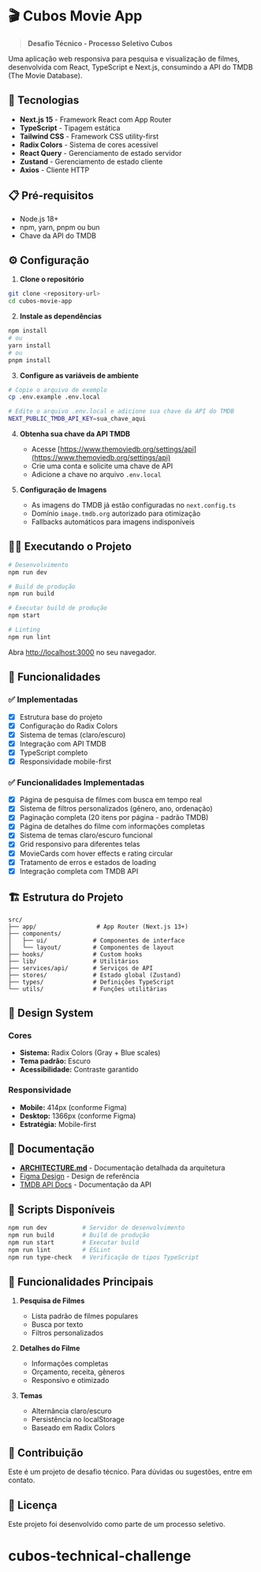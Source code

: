 # 🎬 Cubos Movie App

> **Desafio Técnico - Processo Seletivo Cubos**

Uma aplicação web responsiva para pesquisa e visualização de filmes, desenvolvida com React, TypeScript e Next.js, consumindo a API do TMDB (The Movie Database).

## 🚀 Tecnologias

- **Next.js 15** - Framework React com App Router
- **TypeScript** - Tipagem estática
- **Tailwind CSS** - Framework CSS utility-first
- **Radix Colors** - Sistema de cores acessível
- **React Query** - Gerenciamento de estado servidor
- **Zustand** - Gerenciamento de estado cliente
- **Axios** - Cliente HTTP

## 📋 Pré-requisitos

- Node.js 18+ 
- npm, yarn, pnpm ou bun
- Chave da API do TMDB

## ⚙️ Configuração

1. **Clone o repositório**
```bash
git clone <repository-url>
cd cubos-movie-app
```

2. **Instale as dependências**
```bash
npm install
# ou
yarn install
# ou
pnpm install
```

3. **Configure as variáveis de ambiente**
```bash
# Copie o arquivo de exemplo
cp .env.example .env.local

# Edite o arquivo .env.local e adicione sua chave da API do TMDB
NEXT_PUBLIC_TMDB_API_KEY=sua_chave_aqui
```

4. **Obtenha sua chave da API TMDB**
   - Acesse [https://www.themoviedb.org/settings/api](https://www.themoviedb.org/settings/api)
   - Crie uma conta e solicite uma chave de API
   - Adicione a chave no arquivo `.env.local`

5. **Configuração de Imagens**
   - As imagens do TMDB já estão configuradas no `next.config.ts`
   - Domínio `image.tmdb.org` autorizado para otimização
   - Fallbacks automáticos para imagens indisponíveis

## 🏃‍♂️ Executando o Projeto

```bash
# Desenvolvimento
npm run dev

# Build de produção
npm run build

# Executar build de produção
npm start

# Linting
npm run lint
```

Abra [http://localhost:3000](http://localhost:3000) no seu navegador.

## 📱 Funcionalidades

### ✅ Implementadas
- [x] Estrutura base do projeto
- [x] Configuração do Radix Colors
- [x] Sistema de temas (claro/escuro)
- [x] Integração com API TMDB
- [x] TypeScript completo
- [x] Responsividade mobile-first

### ✅ Funcionalidades Implementadas
- [x] Página de pesquisa de filmes com busca em tempo real
- [x] Sistema de filtros personalizados (gênero, ano, ordenação)
- [x] Paginação completa (20 itens por página - padrão TMDB)
- [x] Página de detalhes do filme com informações completas
- [x] Sistema de temas claro/escuro funcional
- [x] Grid responsivo para diferentes telas
- [x] MovieCards com hover effects e rating circular
- [x] Tratamento de erros e estados de loading
- [x] Integração completa com TMDB API

## 🏗️ Estrutura do Projeto

```
src/
├── app/                 # App Router (Next.js 13+)
├── components/
│   ├── ui/             # Componentes de interface
│   └── layout/         # Componentes de layout
├── hooks/              # Custom hooks
├── lib/                # Utilitários
├── services/api/       # Serviços de API
├── stores/             # Estado global (Zustand)
├── types/              # Definições TypeScript
└── utils/              # Funções utilitárias
```

## 🎨 Design System

### Cores
- **Sistema:** Radix Colors (Gray + Blue scales)
- **Tema padrão:** Escuro
- **Acessibilidade:** Contraste garantido

### Responsividade
- **Mobile:** 414px (conforme Figma)
- **Desktop:** 1366px (conforme Figma)
- **Estratégia:** Mobile-first

## 📖 Documentação

- [**ARCHITECTURE.md**](./ARCHITECTURE.md) - Documentação detalhada da arquitetura
- [Figma Design](link-do-figma) - Design de referência
- [TMDB API Docs](https://developer.themoviedb.org/docs) - Documentação da API

## 🔧 Scripts Disponíveis

```bash
npm run dev          # Servidor de desenvolvimento
npm run build        # Build de produção
npm run start        # Executar build
npm run lint         # ESLint
npm run type-check   # Verificação de tipos TypeScript
```

## 🌟 Funcionalidades Principais

1. **Pesquisa de Filmes**
   - Lista padrão de filmes populares
   - Busca por texto
   - Filtros personalizados

2. **Detalhes do Filme**
   - Informações completas
   - Orçamento, receita, gêneros
   - Responsivo e otimizado

3. **Temas**
   - Alternância claro/escuro
   - Persistência no localStorage
   - Baseado em Radix Colors

## 🤝 Contribuição

Este é um projeto de desafio técnico. Para dúvidas ou sugestões, entre em contato.

## 📄 Licença

Este projeto foi desenvolvido como parte de um processo seletivo.
# cubos-technical-challenge
